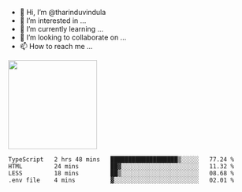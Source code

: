 - 👋 Hi, I’m @tharinduvindula
- 👀 I’m interested in ...
- 🌱 I’m currently learning ...
- 💞️ I’m looking to collaborate on ...
- 📫 How to reach me ...

<!---
tharinduvindula/tharinduvindula is a ✨ special ✨ repository because its `README.md` (this file) appears on your GitHub profile.
You can click the Preview link to take a look at your changes.
--->

<img height="180em" src="https://github-readme-stats.vercel.app/api?username=tharinduvindula&show_icons=true&hide_border=false&&count_private=true&include_all_commits=true" />


<!--START_SECTION:waka-->
```text
TypeScript   2 hrs 48 mins   ███████████████████▒░░░░░   77.24 % 
HTML         24 mins         ██▓░░░░░░░░░░░░░░░░░░░░░░   11.32 % 
LESS         18 mins         ██▒░░░░░░░░░░░░░░░░░░░░░░   08.68 % 
.env file    4 mins          ▓░░░░░░░░░░░░░░░░░░░░░░░░   02.01 % 
```
<!--END_SECTION:waka-->
